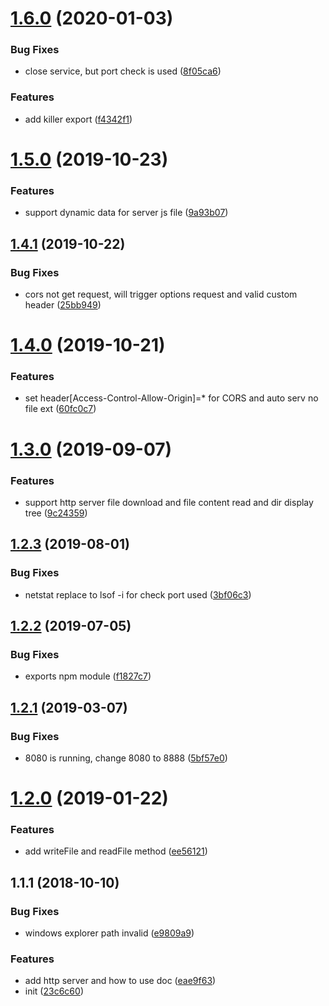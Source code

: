 # [1.6.0](https://github.com/hubcarl/node-tool-utils/compare/1.5.0...1.6.0) (2020-01-03)


### Bug Fixes

* close service, but port check is used ([8f05ca6](https://github.com/hubcarl/node-tool-utils/commit/8f05ca6))


### Features

* add killer export ([f4342f1](https://github.com/hubcarl/node-tool-utils/commit/f4342f1))



# [1.5.0](https://github.com/hubcarl/node-tool-utils/compare/1.4.1...1.5.0) (2019-10-23)


### Features

* support dynamic data for server js file ([9a93b07](https://github.com/hubcarl/node-tool-utils/commit/9a93b07))



## [1.4.1](https://github.com/hubcarl/node-tool-utils/compare/1.4.0...1.4.1) (2019-10-22)


### Bug Fixes

* cors not get request, will trigger options request and valid custom header ([25bb949](https://github.com/hubcarl/node-tool-utils/commit/25bb949))



# [1.4.0](https://github.com/hubcarl/node-tool-utils/compare/1.3.0...1.4.0) (2019-10-21)


### Features

* set header[Access-Control-Allow-Origin]=* for CORS and auto serv no file  ext ([60fc0c7](https://github.com/hubcarl/node-tool-utils/commit/60fc0c7))



# [1.3.0](https://github.com/hubcarl/node-tool-utils/compare/1.2.3...1.3.0) (2019-09-07)


### Features

* support http server file download and file content read and dir display tree ([9c24359](https://github.com/hubcarl/node-tool-utils/commit/9c24359))



## [1.2.3](https://github.com/hubcarl/node-tool-utils/compare/1.2.2...1.2.3) (2019-08-01)


### Bug Fixes

*  netstat replace to lsof -i for check port used ([3bf06c3](https://github.com/hubcarl/node-tool-utils/commit/3bf06c3))



## [1.2.2](https://github.com/hubcarl/node-tool-utils/compare/1.2.1...1.2.2) (2019-07-05)


### Bug Fixes

* exports npm module ([f1827c7](https://github.com/hubcarl/node-tool-utils/commit/f1827c7))



<a name="1.2.1"></a>
## [1.2.1](https://github.com/hubcarl/node-tool-utils/compare/1.2.0...1.2.1) (2019-03-07)


### Bug Fixes

* 8080 is running, change 8080 to 8888 ([5bf57e0](https://github.com/hubcarl/node-tool-utils/commit/5bf57e0))



<a name="1.2.0"></a>
# [1.2.0](https://github.com/hubcarl/node-tool-utils/compare/1.1.1...1.2.0) (2019-01-22)


### Features

* add writeFile and readFile method ([ee56121](https://github.com/hubcarl/node-tool-utils/commit/ee56121))



<a name="1.1.1"></a>
## 1.1.1 (2018-10-10)


### Bug Fixes

* windows explorer path invalid ([e9809a9](https://github.com/hubcarl/node-tool-utils/commit/e9809a9))


### Features

* add http server and how to use doc ([eae9f63](https://github.com/hubcarl/node-tool-utils/commit/eae9f63))
* init ([23c6c60](https://github.com/hubcarl/node-tool-utils/commit/23c6c60))



